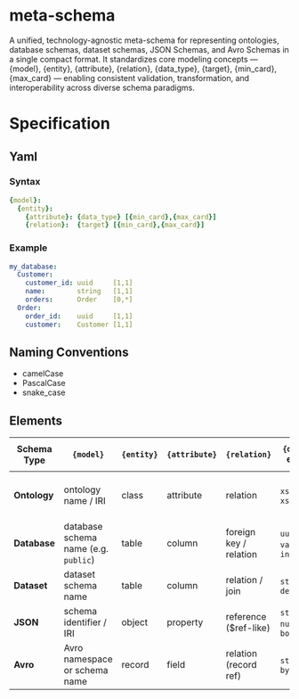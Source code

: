 # meta-schema
A unified, technology-agnostic meta-schema for representing ontologies, database schemas, dataset schemas, JSON Schemas, and Avro Schemas in a single compact format. It standardizes core modeling concepts — {model}, {entity}, {attribute}, {relation}, {data_type}, {target}, {min_card}, {max_card} — enabling consistent validation, transformation, and interoperability across diverse schema paradigms.

# Specification

## Yaml

### Syntax
```yaml
{model}:
  {entity}:
    {attribute}: {data_type} [{min_card},{max_card}]
    {relation}:  {target} [{min_card},{max_card}]
```

### Example
```yaml
my_database:
  Customer:
    customer_id: uuid     [1,1]
    name:        string   [1,1]
    orders:      Order    [0,*]
  Order:
    order_id:    uuid     [1,1]
    customer:    Customer [1,1]
```

## Naming Conventions
* camelCase
* PascalCase
* snake_case


## Elements
| Schema Type     | `{model}`                            | `{entity}` | `{attribute}` | `{relation}`           | `{data_type}` examples        | `{target}` examples      | `{min_card},{max_card}` meaning                                |
| --------------- | ------------------------------------ | ---------- | ------------- | ---------------------- | ----------------------------- | ------------------------ | -------------------------------------------------------------- |
| **Ontology**    | ontology name / IRI                  | class      | attribute     | relation               | `xsd:string`, `xsd:dateTime`  | `ex:Person`, `ex:Order`  | Minimum/maximum property occurrences in class definition       |
| **Database**    | database schema name (e.g. `public`) | table      | column        | foreign key / relation | `uuid`, `varchar`, `integer`  | `Customer`, `Order`      | Min/max constraint on column value count per row (rarely used) |
| **Dataset**     | dataset schema name                  | table      | column        | relation / join        | `string`, `date`, `decimal`   | `Customer`, `Product`    | Min/max rows linked in relation                                |
| **JSON** | schema identifier / IRI              | object     | property      | reference (\$ref-like) | `string`, `number`, `boolean` | `#/definitions/Customer` | Min/max items or property occurrences                          |
| **Avro** | Avro namespace or schema name        | record     | field         | relation (record ref)  | `string`, `long`, `bytes`     | `Customer`, `Order`      | Min/max occurrences in array/field constraints                 |

